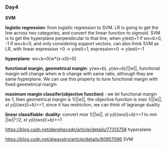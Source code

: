 ### Day4

**SVM**

**logistic regression**: from logistic regression to SVM. LR is going to get the line across two categories, and convert the linear function to sigmoid. SVM is to get the hyperplane perpendicular to that line, when y(est)=1 if wx+b>0, -1 if wx+b<0, and only considering support vectors. can also think SVM as LR, with linear expression >0 -> y(est)=1, expression<0 -> y(est)=-1

**hyperplane**: wx+b=0(w*(x-x0)=0)

**functional margin, geometrical margin**: y(wx+b), y(wx+b)/||w||, functional margin will change when w b change with same ratio, although they are same hyperplane. We can use this property to tune functional margin with fixed geometrical margin

**maximum margin classifer(objective function)** : we let functional margin be 1, then geometrical margin is 1/||w||, the objective function is *max 1/||w||, st y(i)(wx(i)+b)>=1*, since it has restriction, we can think of lagrange duality

**linear classifiable: duality**:  convert *max 1/||w||, st y(i)(wx(i)+b)>=1* to *min ||w||^/2, st y(i)(wx(i)+b)>=1*

<https://blog.csdn.net/denghecsdn/article/details/77313758> hyperplane

<https://blog.csdn.net/alwaystry/article/details/60957096> SVM
